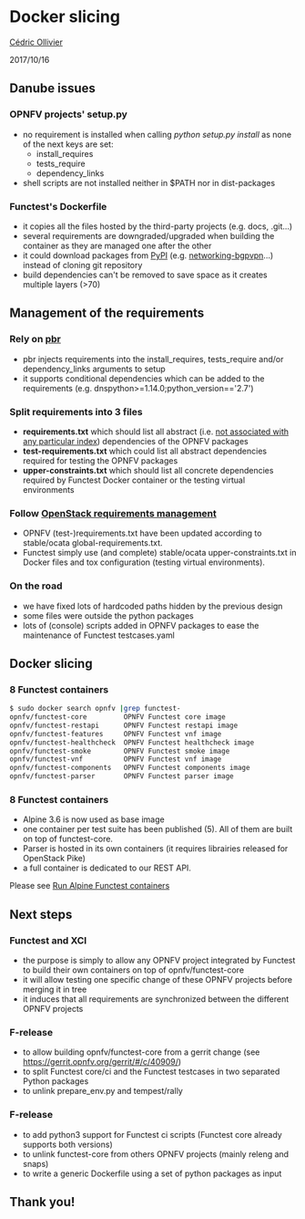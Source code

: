 # Docker slicing

[Cédric Ollivier](mailto:cedric.ollivier@orange.com)

2017/10/16


## Danube issues


### OPNFV projects' setup.py

- no requirement is installed when calling *python setup.py install* as none of the next keys are set:
    - install_requires
    - tests_require
    - dependency_links
- shell scripts are not installed neither in $PATH nor in dist-packages


### Functest's Dockerfile

- it copies all the files hosted by the third-party projects (e.g. docs, .git...)
- several requirements are downgraded/upgraded when building the container as they are managed one after the other
- it could download packages from [PyPI](https://pypi.python.org/pypi) (e.g. [networking-bgpvpn](https://pypi.python.org/pypi/networking-bgpvpn)...) instead of cloning git repository
- build dependencies can't be removed to save space as it creates multiple layers (>70)



## Management of the requirements


### Rely on [pbr](https://docs.openstack.org/developer/pbr/)

- pbr injects requirements into the install_requires, tests_require and/or dependency_links arguments to setup
- it supports conditional dependencies which can be added to the requirements (e.g. dnspython>=1.14.0;python_version=='2.7')


### Split requirements into 3 files

- **requirements.txt** which should list all abstract (i.e. [not associated with any particular index](https://packaging.python.org/requirements/)) dependencies of the OPNFV packages
- **test-requirements.txt** which could list all abstract dependencies required for testing the OPNFV packages
- **upper-constraints.txt** which should list all concrete dependencies required by Functest Docker container or the testing virtual environments


### Follow [OpenStack requirements management](https://specs.openstack.org/openstack/openstack-specs/specs/requirements-management.html)

- OPNFV (test-)requirements.txt have been updated according to stable/ocata global-requirements.txt.
- Functest simply use (and complete) stable/ocata upper-constraints.txt in Docker files and tox configuration (testing virtual environments).


### On the road

- we have fixed lots of hardcoded paths hidden by the previous design
- some files were outside the python packages
- lots of (console) scripts added in OPNFV packages to ease the maintenance of Functest testcases.yaml



## Docker slicing


### 8 Functest containers

```bash
$ sudo docker search opnfv |grep functest-
opnfv/functest-core         OPNFV Functest core image
opnfv/functest-restapi      OPNFV Functest restapi image
opnfv/functest-features     OPNFV Functest vnf image
opnfv/functest-healthcheck  OPNFV Functest healthcheck image
opnfv/functest-smoke        OPNFV Functest smoke image
opnfv/functest-vnf          OPNFV Functest vnf image
opnfv/functest-components   OPNFV Functest components image
opnfv/functest-parser       OPNFV Functest parser image
```


### 8 Functest containers

- Alpine 3.6 is now used as base image
- one container per test suite has been published (5). All of them are built on top of functest-core.
- Parser is hosted in its own containers (it requires librairies released for OpenStack Pike)
- a full container is dedicated to our REST API.

Please see [Run Alpine Functest containers](https://wiki.opnfv.org/display/functest/Run+Alpine+Functest+containers)



## Next steps


### Functest and XCI

- the purpose is simply to allow any OPNFV project integrated by Functest to build their own containers on top of opnfv/functest-core
- it will allow testing one specific change of these OPNFV projects before merging it in tree
- it induces that all requirements are synchronized between the different OPNFV projects


### F-release

- to allow building opnfv/functest-core from a gerrit change (see https://gerrit.opnfv.org/gerrit/#/c/40909/)
- to split Functest core/ci and the Functest testcases in two separated Python packages
- to unlink prepare_env.py and tempest/rally


### F-release

- to add python3 support for Functest ci scripts (Functest core already supports both versions)
- to unlink functest-core from others OPNFV projects (mainly releng and snaps)
- to write a generic Dockerfile using a set of python packages as input



## Thank you!

